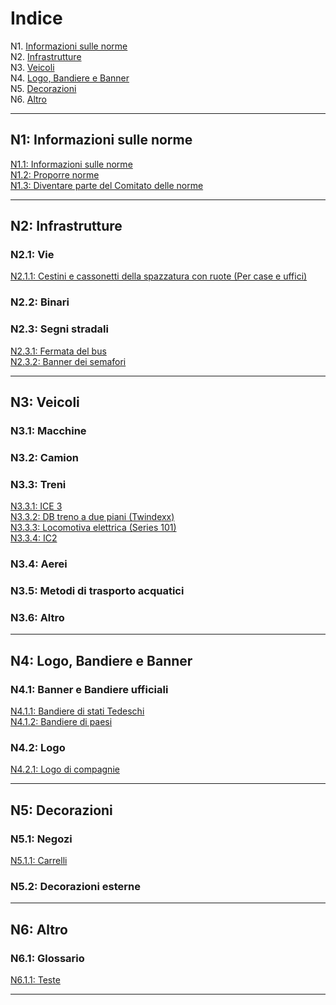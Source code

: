# Indice

N1. [Informazioni sulle norme](#n1-about-Normalisation)  
N2. [Infrastrutture](#n2-infrastructure)  
N3. [Veicoli](#n3-vehicles)  
N4. [Logo, Bandiere e Banner](#n4-logos-flags-and-banner)  
N5. [Decorazioni](#n5-decorations)  
N6. [Altro](#n6-other)

***

## N1: Informazioni sulle norme

[N1.1: Informazioni sulle norme](/IT/N1/1)  
[N1.2: Proporre norme](/IT/N1/2)  
[N1.3: Diventare parte del Comitato delle norme](/IT/N1/3)

***

## N2: Infrastrutture
### N2.1: Vie
[N2.1.1: Cestini e cassonetti della spazzatura con ruote (Per case e uffici)](/IT/N2/1/1)  
### N2.2: Binari
### N2.3: Segni stradali
[N2.3.1: Fermata del bus](/IT/N2/3/1)  
[N2.3.2: Banner dei semafori](/IT/N2/3/2)

***

## N3: Veicoli
### N3.1: Macchine
### N3.2: Camion
### N3.3: Treni
[N3.3.1: ICE 3](/IT/N3/3/1)  
[N3.3.2: DB treno a due piani (Twindexx)](/IT/N3/3/2)  
[N3.3.3: Locomotiva elettrica (Series 101)](/IT/N3/3/3)    
[N3.3.4: IC2 ](/IT/N3/3/4)
### N3.4: Aerei
### N3.5: Metodi di trasporto acquatici
### N3.6: Altro

***

## N4: Logo, Bandiere e Banner
### N4.1: Banner e Bandiere ufficiali
[N4.1.1: Bandiere di stati Tedeschi](/IT/N4/1/1)  
[N4.1.2: Bandiere di paesi](/IT/N4/1/2)
### N4.2: Logo
[N4.2.1: Logo di compagnie](/IT/N4/2/1)

***

## N5: Decorazioni
### N5.1: Negozi
[N5.1.1: Carrelli](/IT/N5/1/1)
### N5.2: Decorazioni esterne

***

## N6: Altro
### N6.1: Glossario
[N6.1.1: Teste](/IT/N6/1/1)

***
